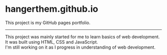 # hangerthem.github.io
This project is my GitHub pages portfolio.
<hr>
This project was mainly started for me to learn basics of web development.<br>
It was built using HTML, CSS and JavaScript.<br>
I'm still working on it as I progress in understanding of web development.